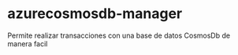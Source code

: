 # azurecosmosdb-manager
Permite realizar transacciones con una base de datos CosmosDb de manera facil
